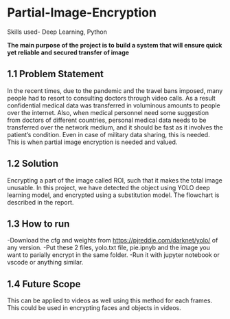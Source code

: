 # Partial-Image-Encryption

Skills used- Deep Learning, Python

**The main purpose of the project is to build a system that will ensure quick yet reliable and secured transfer of image**

## 1.1 Problem Statement
In the recent times, due to the pandemic and the travel bans imposed, many people had to resort to consulting doctors through video calls. As a result confidential medical data was transferred in voluminous amounts to people over the internet. Also, when medical personnel need some suggestion from doctors of different countries, personal medical data needs to be transferred over the network medium, and it should be fast as it involves the patient’s condition. Even in case of military data sharing, this is needed. This is when partial image encryption is needed and valued.

## 1.2 Solution
Encrypting a part of the image called ROI, such that it makes the total image unusable.
In this project, we have detected the object using YOLO deep learning model, and encrypted using a substitution model. The flowchart is described in the report.

## 1.3 How to run
-Download the cfg and weights from https://pjreddie.com/darknet/yolo/ of any version.
-Put these 2 files, yolo.txt file, pie.ipnyb and the image you want to parially encrypt in the same folder.
-Run it with jupyter notebook or vscode or anything similar.

## 1.4 Future Scope
This can be applied to videos as well using this method for each frames. This could be used in encrypting faces and objects in videos.
